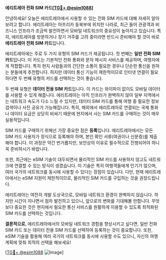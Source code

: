 **에리트레아 전화 SIM 카드[[TG💪+ @esim1088](https://t.me/s/esim1088)]**

안녕하세요! 오늘은 에리트레아에서 사용할 수 있는 전화 SIM 카드에 대해 자세히 알아보려고 합니다. 에리트레아는 아프리카 동북부에 위치한 나라로, 최근 들어 관광객과 비즈니스 인프라가 조금씩 발전하면서 모바일 네트워크의 중요성이 높아지고 있습니다. 특히, 에리트레아를 방문하거나 장기 거주를 고려 중이라면 반드시 준비해야 할 것이 바로 **에리트레아 전화 SIM 카드**입니다.

에리트레아에는 주로 두 가지 유형의 SIM 카드가 제공됩니다. 첫 번째는 **일반 전화 SIM 카드**입니다. 이 카드는 기본적인 전화 통화와 문자 메시지 서비스를 제공하며, 여행자에게 적합합니다. 특히 현지 사람들과의 간단한 소통이 필요한 경우나 단순한 통신을 원하는 분들에게 추천합니다. 하지만 데이터 통신 기능이 제한적이므로 인터넷 연결이 필요하다면 두 번째 유형의 카드를 선택하는 것이 좋습니다.

두 번째 유형은 **데이터 전용 SIM 카드**입니다. 이 카드는 와이파이 없이도 모바일 데이터를 사용할 수 있게 해줍니다. 에리트레아는 아직 인프라가 완벽하지 않아 일부 지역에서는 네트워크 속도가 다소 느릴 수 있지만, 데이터 SIM 카드를 통해 여행 중 필요한 정보 검색이나 사진 공유가 가능해집니다. 특히, 해외에서 에리트레아로 연결되는 국제 통화나 데이터 요금은 상당히 비싸기 때문에 현지에서 사는 SIM 카드를 구매하는 것이 매우 실용적입니다.

SIM 카드를 구매하기 위해선 가장 중요한 점은 **등록**입니다. 에리트레아에서는 모든 SIM 카드 사용자가 정식으로 등록해야 하며, 본인 확인 서류(여권이나 신분증)를 제출해야 합니다. 이 과정은 약간 번거롭지만, 보안상의 이유로 필수적으로 진행되어야 하니 꼭 준비하시기 바랍니다.

또한, 최근에는 eSIM 기술이 대두되면서 물리적인 SIM 카드를 사용하지 않고도 네트워크에 연결할 수 있는 방식이 생겼습니다. 이 기술은 특히 여행객들에게 인기가 많으며, 여러 국가의 네트워크를 동시에 사용할 수 있다는 장점이 있습니다. 다만, 현재 에리트레아에서는 eSIM 지원이 제한적이므로, 물리적인 SIM 카드를 구입하는 것을 권장드립니다.

에리트레아는 여전히 개발 도상국으로, 모바일 네트워크 환경이 완벽하지 않습니다. 하지만 시간이 지나면서 점차 발전하고 있으니, 앞으로의 변화를 기대해볼 만합니다. 무엇보다 중요한 것은 현지에서 필요한 통신 서비스를 원활하게 이용할 수 있도록 최적화된 SIM 카드를 선택하는 것입니다.

**결론적으로**, 에리트레아에서의 모바일 네트워크 경험을 향상시키고 싶다면, 일반 전화 SIM 카드 또는 데이터 전용 SIM 카드를 선택하여 등록하는 것이 중요합니다. 또한, eSIM 기술을 활용해 여러 국가의 네트워크를 동시에 사용할 수도 있으니, 자신의 여행 계획에 맞춰 최적의 선택을 해보세요!

[[TG💪+ @esim1088](https://t.me/s/esim1088) ![Image](https://i.postimg.cc/Y0z9fWf4/image.png)]
